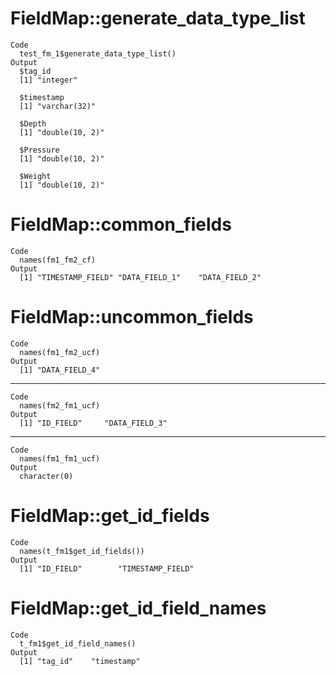 # FieldMap::generate_data_type_list

    Code
      test_fm_1$generate_data_type_list()
    Output
      $tag_id
      [1] "integer"
      
      $timestamp
      [1] "varchar(32)"
      
      $Depth
      [1] "double(10, 2)"
      
      $Pressure
      [1] "double(10, 2)"
      
      $Weight
      [1] "double(10, 2)"
      

# FieldMap::common_fields

    Code
      names(fm1_fm2_cf)
    Output
      [1] "TIMESTAMP_FIELD" "DATA_FIELD_1"    "DATA_FIELD_2"   

# FieldMap::uncommon_fields

    Code
      names(fm1_fm2_ucf)
    Output
      [1] "DATA_FIELD_4"

---

    Code
      names(fm2_fm1_ucf)
    Output
      [1] "ID_FIELD"     "DATA_FIELD_3"

---

    Code
      names(fm1_fm1_ucf)
    Output
      character(0)

# FieldMap::get_id_fields

    Code
      names(t_fm1$get_id_fields())
    Output
      [1] "ID_FIELD"        "TIMESTAMP_FIELD"

# FieldMap::get_id_field_names

    Code
      t_fm1$get_id_field_names()
    Output
      [1] "tag_id"    "timestamp"

